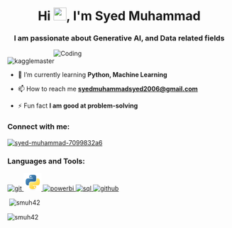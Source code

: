 <h1 align="center">Hi <img src="https://github.com/TheDudeThatCode/TheDudeThatCode/blob/master/Assets/Hi.gif" width="29px" height= "29">, I'm Syed Muhammad</h1>
<h3 align="center">I am passionate about Generative AI, and Data related fields</h3>
<img align="right" alt="Coding" width="400" src="https://imageio.forbes.com/specials-images/imageserve/615a844b0e678d9d11c5fc26/0x0.jpg?format=jpg&height=900&width=1600&fit=bounds">

<p align="left"> <img src="https://komarev.com/ghpvc/?username=kagglemaster&label=Profile%20views&color=0e75b6&style=flat" alt="kagglemaster" /> </p>

- 🌱 I’m currently learning **Python, Machine Learning**

- 📫 How to reach me **syedmuhammadsyed2006@gmail.com**

- ⚡ Fun fact **I am good at problem-solving**

<h3 align="left">Connect with me:</h3>
<p align="left">
<a href="https://www.linkedin.com/in/syed-muhammad-5775852b7" target="blank"><img align="center" src="https://raw.githubusercontent.com/rahuldkjain/github-profile-readme-generator/master/src/images/icons/Social/linked-in-alt.svg" alt="syed-muhammad-7099832a6" height="30" width="40" /></a>
</p>

<h3 align="left">Languages and Tools:</h3>
<p align="left">
  <a href="https://git-scm.com/" target="_blank" rel="noreferrer">
    <img src="https://www.vectorlogo.zone/logos/git-scm/git-scm-icon.svg" alt="git" width="40" height="40"/>
  </a>
  <a href="https://www.python.org" target="_blank" rel="noreferrer">
    <img src="https://raw.githubusercontent.com/devicons/devicon/master/icons/python/python-original.svg" alt="python" width="40" height="40"/>
  </a>
  <a href="https://www.microsoft.com/en-us/power-platform/products/power-bi" target="_blank" rel="noreferrer">
    <img src="https://www.vectorlogo.zone/logos/microsoft_powerbi/microsoft_powerbi-icon.svg" alt="powerbi" width="40" height="40"/>
  </a>
  <a href="https://www.mysql.com/" target="_blank" rel="noreferrer">
    <img src="https://www.netgen.co.za/wp-content/uploads/2023/05/SQL-Database.png" alt="sql" width="40" height="40"/>
  </a>
  <a href="https://github.com/" target="_blank" rel="noreferrer">
    <img src="https://www.vectorlogo.zone/logos/git-scm/git-scm-icon.svg" alt="github" width="40" height="40"/>
  </a>
</p>

<p>&nbsp;<img align="center" src="https://github-readme-stats.vercel.app/api?username=smuh42&show_icons=true&locale=en" alt="smuh42" /></p>

<p><img align="center" src="https://github-readme-streak-stats.herokuapp.com/?user=smuh42&" alt="smuh42" /></p>

